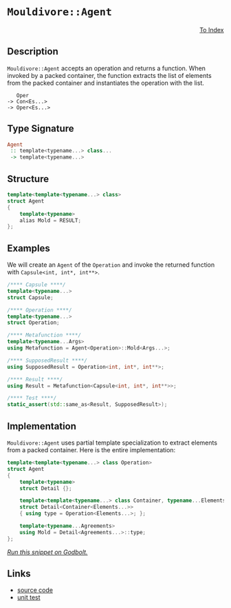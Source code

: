 <!-- Copyright 2024 Feng Mofan
SPDX-License-Identifier: Apache-2.0 -->

# `Mouldivore::Agent`

<p style='text-align: right;'><a href="../../../facilities/metafunctions.md#mouldivore-agent">To Index</a></p>

## Description

`Mouldivore::Agent` accepts an operation and returns a function.
When invoked by a packed container, the function extracts the list of elements from the packed container and instantiates the operation with the list.

<pre><code>   Oper
-> Con&lt;Es...&gt;
-> Oper&lt;Es...&gt;</code></pre>

## Type Signature

```Haskell
Agent
 :: template<typename...> class...
 -> template<typename...>
```

## Structure

```C++
template<template<typename...> class>
struct Agent
{
    template<typename>
    alias Mold = RESULT;
};
```

## Examples

We will create an `Agent` of the `Operation` and invoke the returned function with `Capsule<int, int*, int**>`.

```C++
/**** Capsule ****/
template<typename...>
struct Capsule;

/**** Operation ****/
template<typename...>
struct Operation;

/**** Metafunction ****/
template<typename...Args>
using Metafunction = Agent<Operation>::Mold<Args...>;

/**** SupposedResult ****/
using SupposedResult = Operation<int, int*, int**>;

/**** Result ****/
using Result = Metafunction<Capsule<int, int*, int**>>;

/**** Test ****/
static_assert(std::same_as<Result, SupposedResult>);
```

## Implementation

`Mouldivore::Agent` uses partial template specialization to extract elements from a packed container. Here is the entire implementation:

```C++
template<template<typename...> class Operation>
struct Agent
{
    template<typename>
    struct Detail {};

    template<template<typename...> class Container, typename...Elements>
    struct Detail<Container<Elements...>>
    { using type = Operation<Elements...>; };

    template<typename...Agreements>
    using Mold = Detail<Agreements...>::type;
};
```

[*Run this snippet on Godbolt.*](https://godbolt.org/#z:OYLghAFBqd5QCxAYwPYBMCmBRdBLAF1QCcAaPECAMzwBtMA7AQwFtMQByARg9KtQYEAysib0QXACx8BBAKoBnTAAUAHpwAMvAFYTStJg1DIApACYAQuYukl9ZATwDKjdAGFUtAK4sGIAKwAzKSuADJ4DJgAcj4ARpjEIJLSAA6oCoRODB7evgHBaRmOAuGRMSzxicm2mPbFDEIETMQEOT5%2BQTV1WY3NBKXRcQlJ0gpNLW15nWN9A%2BWVIwCUtqhexMjsHAD0AFR7%2BweHR/tbJhoAgrv7ANQAkiwp9GyCTPXXB6cXV8c/x5/nZ3OBEwDwMwJMgTcwNBr0wEKhAE8UoxWJgAHQYiHYa7IAwKBTXADyyOIryyWMBY2IXgc13OwEYBEBJgA7FYLtdOddoY9YfCCEiUWwKRyuVSaQRrgARTBNOjXVlWFlSiHsgGizk8sFwyFavm6wXMNgYtFYnF4gkeF4RBKkbmG1Em7BPRkKEXnLnXcW0mVy2jwq1yyLEeHOkGuk0UwLYQGexXXLwZIz25EKwJSokkskCUMuwQKSPR1UK5Wq5ka7kg3ngg3Io3ojH04iYcP592exMRYDXACynnQaYzvqYdHhTZbzwIBcx0ZAIAFyLLF1ZKsCasB31%2Bh3%2Bm%2Bu2FUrEemHeJw3W7%2B5YBZkCEVxXiwabcaAYGxSU/dZ5ubiYKQUXnoJ57P8eo1oidaOjOMYXN6krfr%2B/46uuXwHJmCTZgwgE7MBVbavyDrGpBlIENStLEmh9RLuqlwoT2spMFQXgvm8HyAiBOpgUKDZoucxDAG6RYXJ2ya0U0DFMVkg50gygjwmRpIUbOIB9rQ6Bjrx06mkWa6XruQheCkhSYOgABKmB/rQkosYJSbdnpBnpEZpnmZKEIZnJ6HwhEBB2l5Ow%2BYIexRkh1E3E5/6Wae1ldtcYUWZJIn0YxDjkpCcHmexXn%2BQQfnXL5OxRjG2nLshNwACpmRFQFEWSyAAPpMPiCQEBAYzoHOCiovV/FuLF3nXHZhkmWZ4VYosqocMstCcP4vB%2BBwWikKgnBuNY1heqs6zHuYgQ8KQBCaBNywANYBJIaIaJIXAsoEGj%2BBoZgAGwPWYAAcL36Jwki8CwEgaBopBzQtS0cLwCggP9%2B3zRNpBwLAMCICAqwECkXjeRQEBoA8dAJFEqKcKoL0PQAtA9kjXMAyDINcUhomYvBGYQJB4G1XAyIIIhiOwUhs/IShqAdpC6KzADupIpJwPCTdNs0C8DhKoyjkqoFQ1wE8TpPk5T1NnWY1wQB4WP0MQCrXlwiy8JDWjLBASCYyk2NkOjdsOyAwBSGYfB0MCxBgxAsQC7EETNAiEu8IHzDEAihKxNomAOKHpCY5OhIMLQIdQ6QWCxF4wDfrQtBg9wvBYCwhjAOIGf4M2yUAG5mQLmCqHHqObLtXm1ALtB4LEpKRx4WAC8ReA/UXpB18QsQOTKpdGF3RgHcsVAGHxABqeCYMLZFzbt/Ds6I4jc7vvMqOoGdC/oZcoKtlj6N3YOQMsqBvlkhdE61rmmJY1hmED4/EMz9cH5dDjvUFwDB3CeHaHoMINp5jDFZoUTIAhJh%2BAQekJBDA5hDESKzOwICejjFaJAvIuDaj4IEL0FoWCKjwNsIQlBegZhUNgdgiQywFAbQ2Gwj6HAZoA1lpwVWhMSZkwplTGmusIC4EZsbbaZsLYL2WAgTATAsCJAgMdJIgQ0QAE5AgskkBdMwkgHp/X8A9HRPCvqkB%2BjtNED0uAPRejol6jj/CXX8Hoh6/CM7A1BuDPaC8YbwxtojBWqNyCUGdkbXGbBODNBYDXFkRMmDmjLtTHRaIuDnXpvgIg/8WY8w5gfaQR9FAnwFroD2osfyhylrwmWvjODy2Rqja4yshHqzJridJXBMnZI0HrA29sjYm0CGYc2gSobW1tqgQ2tonZzJGcMHpRg%2BlcH%2BjQCyCRfb%2BwzuHYOCcDmR2jrHeOo8k6MhTmnAWWcc55wLgnEuZcK4LSrvguuhcFqN2bsCBO7cpoZy7j3YO/dNgLSHiPXa49J5KGni8rsQSl5MFXuvTedYE5H2KVzUpshyn8zPiAD2Bh56fysDfYF98NGLWfgIV%2B790xku/r/BIBTAHUrwclZwEBXAMNZjAsorC0FFCyHy0giD6jUIWKQ7oFD6HENQcArlDRCFStoUwohuRFUarVTg9hnCub1L4YDXgwNOkiLScmPpWTzp62kfksZ8iplWyUSotRlB6nWNsZki6LJPEsmupIYxpNWYmsWpwfxEMgmwwRkjRWkSMZLIdrEzYCSNYsAUDXKmNdrXajGLkmRzM9BYv3jinm%2BLT4LV0MEGp4si5GsaUDZp4SlYq1UOmzN2bc2wjGEMpNoztqBEmZbaGoTokLKif24YWaDK1RzTo2qeaCC1XbaUr2OzKB7IWsc9Ou0d2nJAQnS5ghrnpzeZgbOucxCPNHs82e4Li54Gro4T5Dcm7IBbv8wQHcgXd17giMFg9/5Qt4DCqeIIEXz2mXwZeCg14by3pi2Q2KJC4sEBWypIBggkuMNfGwlL4CP1pQwQuWxWpXy/pYH%2Bpq/4AKpewshyqwEQK1dA8Buq9AStFQqzj6DJUsJoTgpV9RKGaqgTK8hKrZgCelXQvoYqdUyfgfqtYXCzY8ONQIjgqsO1ZuuPOtES67V5JII64dijSDKNUcMalgKvVEsyYEQI/g7qXT%2Bk5lkTifFNpBrYAJI7FiaMkP4XR/gXqPR0ZIHR119FcGw5wQIjbTURudYdHhdNvPJd8wF5Y48MjOEkEAA)

## Links

- [source code](../../../../conceptrodon/mouldivore/agent.hpp)
- [unit test](../../../../tests/unit/metafunctions/mouldivore/agent.test.hpp)
